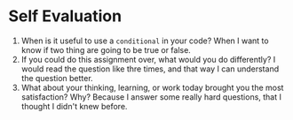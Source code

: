 # Self Evaluation

1. When is it useful to use a `conditional` in your code? When I want to know if two thing are going to be true or false.
1. If you could do this assignment over, what would you do differently? I would read the question like thre times, and that way I can understand the question better.
1. What about your thinking, learning, or work today brought you the most satisfaction? Why? Because I answer some really hard questions, that I thought I didn't knew before.
